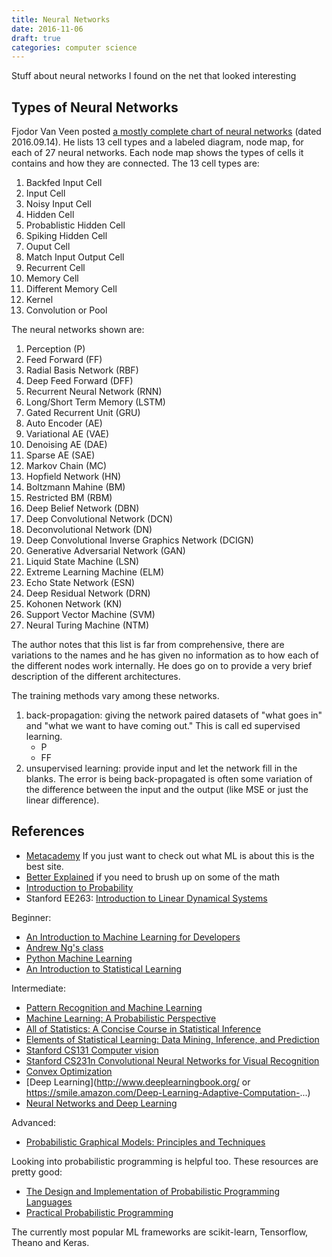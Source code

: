 ```yaml
---
title: Neural Networks
date: 2016-11-06
draft: true
categories: computer science
---
```


Stuff about neural networks I found on the net that looked interesting
<!--more-->

## Types of Neural Networks
Fjodor Van Veen posted [a mostly complete chart of neural networks](http://www.asimovinstitute.org/neural-network-zoo/#) (dated 2016.09.14). He lists 13 cell types and a labeled diagram, node map, for each of 27 neural networks. Each node map shows the types of cells it contains and how they are connected. The 13 cell types are:

1. Backfed Input Cell
1. Input Cell
1. Noisy Input Cell
1. Hidden Cell
1. Probablistic Hidden Cell
1. Spiking Hidden Cell
1. Ouput Cell
1. Match Input Output Cell
1. Recurrent Cell
1. Memory Cell
1. Different Memory Cell
1. Kernel
1. Convolution or Pool

The neural networks shown are:

1. Perception (P)
1. Feed Forward (FF)
1. Radial Basis Network (RBF)
1. Deep Feed Forward (DFF)
1. Recurrent Neural Network (RNN)
1. Long/Short Term Memory (LSTM)
1. Gated Recurrent Unit (GRU)
1. Auto Encoder (AE)
1. Variational AE (VAE)
1. Denoising AE (DAE)
1. Sparse AE (SAE)
1. Markov Chain (MC)
1. Hopfield Network (HN)
1. Boltzmann Mahine (BM)
1. Restricted BM (RBM)
1. Deep Belief Network (DBN)
1. Deep Convolutional Network (DCN)
1. Deconvolutional Network (DN)
1. Deep Convolutional Inverse Graphics Network (DCIGN)
1. Generative Adversarial Network (GAN)
1. Liquid State Machine (LSN)
1. Extreme Learning Machine (ELM)
1. Echo State Network (ESN)
1. Deep Residual Network (DRN)
1. Kohonen Network (KN)
1. Support Vector Machine (SVM)
1. Neural Turing Machine (NTM)

The author notes that this list is far from comprehensive, there are variations to the names and he has given no information as to how each of the different nodes work internally. He does go on to provide a very brief description of the different architectures.

The training methods vary among these networks.

1. back-propagation: giving the network paired datasets of "what goes in" and "what we want to have coming out." This is call ed supervised learning.
    - P
    - FF
1. unsupervised learning: provide input and let the network fill in the blanks. The error is being back-propagated is often some variation of the difference between the input and the output (like MSE or just the linear difference).

## References

- [Metacademy](http://metacademy.org) If you just want to check out what ML is about this is the best site.
- [Better Explained](https://betterexplained.com/) if you need to brush up on some of the math
- [Introduction to Probability](https://smile.amazon.com/Introduction-Probability-Chapman-St...)
- Stanford EE263: [Introduction to Linear Dynamical Systems](http://ee263.stanford.edu/)

Beginner:
- [An Introduction to Machine Learning for Developers](http://blog.algorithmia.com/introduction-machine-learning-developers/)
- [Andrew Ng's class](http://cs229.stanford.edu)
- [Python Machine Learning](https://smile.amazon.com/Python-Machine-Learning-Sebastian-R...)
- [An Introduction to Statistical Learning](https://smile.amazon.com/Introduction-Statistical-Learning-A...)

Intermediate:
- [Pattern Recognition and Machine Learning](https://smile.amazon.com/Pattern-Recognition-Learning-Inform...)
- [Machine Learning: A Probabilistic Perspective](https://smile.amazon.com/Machine-Learning-Probabilistic-Pers...)
- [All of Statistics: A Concise Course in Statistical Inference](https://smile.amazon.com/gp/product/0387402721/)
- [Elements of Statistical Learning: Data Mining, Inference, and Prediction](https://smile.amazon.com/gp/product/0387848576)
- [Stanford CS131 Computer vision](http://vision.stanford.edu/teaching/cs131_fall1617/)
- [Stanford CS231n Convolutional Neural Networks for Visual Recognition](http://cs231n.github.io/)
- [Convex Optimization](https://smile.amazon.com/Convex-Optimization-Stephen-Boyd/dp...)
- [Deep Learning](http://www.deeplearningbook.org/ or https://smile.amazon.com/Deep-Learning-Adaptive-Computation-...)
- [Neural Networks and Deep Learning](http://neuralnetworksanddeeplearning.com/)

Advanced:
- [Probabilistic Graphical Models: Principles and Techniques](https://smile.amazon.com/Probabilistic-Graphical-Models-Prin...)

Looking into probabilistic programming is helpful too. These resources are pretty good:

- [The Design and Implementation of Probabilistic Programming Languages](http://dippl.org)
- [Practical Probabilistic Programming](https://smile.amazon.com/Practical-Probabilistic-Programming...)

The currently most popular ML frameworks are scikit-learn, Tensorflow, Theano and Keras.
